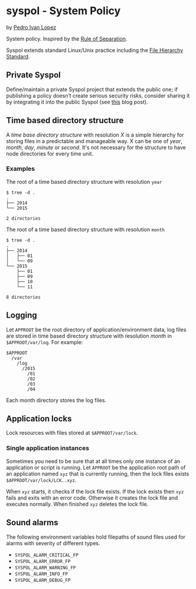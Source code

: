 # syspol - System Policy ###############################################

by [Pedro Ivan Lopez](http://pedroivanlopez.com "Pedro Ivan Lopez's website")

System policy. Inspired by the [Rule of
Separation](http://www.catb.org/esr/writings/taoup/html/ch01s06.html#id2877777).

Syspol extends standard Linux/Unix practice including the [File Hierarchy
Standard](http://www.linuxfoundation.org/collaborate/workgroups/lsb/fhs).

## Private Syspol

Define/maintain a private Syspol project that extends the public one; if
publishing a policy doesn’t create serious security risks, consider sharing it
by integrating it into the public Syspol (see
[this](http://pedroivanlopez.com/september-2015-in-review/#update-on-syspol)
blog post).

## Time based directory structure ######################################

A *time base directory structure* with resolution *X* is a simple hierarchy for
storing files in a predictable and manageable way. X can be one of *year*,
*month*, *day*, *minute* or *second*. It's not necessary for the structure to
have node directories for every time unit.

### Examples ###########################################################

The root of a time based directory structure with resolution `year`

    $ tree -d .
    .
    ├── 2014
    └── 2015

    2 directories

The root of a time based directory structure with resolution `month`

    $ tree -d .
    .
    ├── 2014
    │   ├── 01
    │   └── 09
    └── 2015
        ├── 01
        ├── 09
        ├── 10
        └── 11

    8 directories

## Logging

Let `APPROOT` be the root directory of application/environment data, log files
are stored in time based directory structure with resolution *month* in
`$APPROOT/var/log`. For example:

    $APPROOT
      /var
        /log
          /2015
            /01
            /02
            /03
            /04

Each month directory stores the log files.

## Application locks

Lock resources with files stored at `$APPROOT/var/lock`.

### Single application instances

Sometimes you need to be sure that at all times only one instance of an
application or script is running. Let `APPROOT` be the application root path of
an application named `xyz` that is currently running, then the lock files
exists `$APPROOT/var/lock/LCK..xyz`.

When `xyz` starts, it checks if the lock file exists. If the lock exists then
`xyz` fails and exits with an error code. Otherwise it creates the lock file
and executes normally. When finished `xyz` deletes the lock file.

## Sound alarms

The following environment variables hold filepaths of sound files used for
alarms with severity of different types.

- `SYSPOL_ALARM_CRITICAL_FP`
- `SYSPOL_ALARM_ERROR_FP`
- `SYSPOL_ALARM_WARNING_FP`
- `SYSPOL_ALARM_INFO_FP`
- `SYSPOL_ALARM_DEBUG_FP`
